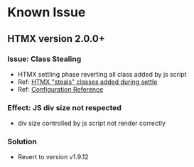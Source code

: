 # Known Issue

## HTMX version 2.0.0+

### Issue: Class Stealing

- HTMX settling phase reverting all class added by js script
- Ref: [HTMX "steals" classes added during settle](https://github.com/bigskysoftware/htmx/issues/412)
- Ref: [Configuration Reference](https://htmx.org/reference/#config)

### Effect: JS div size not respected

- div size controlled by js script not render correctly

### Solution <!-- markdownlint-disable-line MD024 -->

- Revert to version v1.9.12
